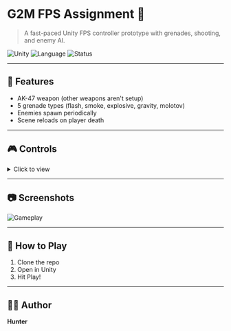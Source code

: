 # G2M FPS Assignment 🎯
> A fast-paced Unity FPS controller prototype with grenades, shooting, and enemy AI.

![Unity](https://img.shields.io/badge/engine-Unity-blue)
![Language](https://img.shields.io/badge/language-C%23-239120)
![Status](https://img.shields.io/badge/status-In_Progress-yellow)

---

## 🚀 Features
- AK-47 weapon (other weapons aren't setup)
- 5 grenade types (flash, smoke, explosive, gravity, molotov)  
- Enemies spawn periodically  
- Scene reloads on player death  

---

## 🎮 Controls
<details>
<summary>Click to view</summary>

| Action | Key |
|--------|-----|
| Move | WASD |
| Jump | Space |
| Equip/Drop | F |
| Shoot / Throw Grenade | Left Click |
</details>

---

## 📷 Screenshots
![Gameplay](images/screenshot1.png)

---

## 🧩 How to Play
1. Clone the repo  
2. Open in Unity  
3. Hit Play!  

---

## 🧑‍💻 Author
**Hunter**
